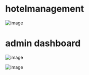 ﻿# hotelmanagement
![image](https://github.com/user-attachments/assets/4e3d4b6e-c333-4b12-a836-c1169ba86e7b)

# admin dashboard
![image](https://github.com/user-attachments/assets/83f85365-3fdb-4135-96fd-f069c64e0ece)

![image](https://github.com/user-attachments/assets/20de52a0-e2ef-4e58-bc87-d1bb2243b0e5)
